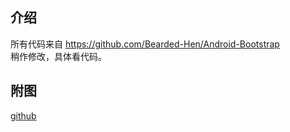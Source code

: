 ﻿介绍  
-----------------------------------  
  所有代码来自 https://github.com/Bearded-Hen/Android-Bootstrap   
  稍作修改，具体看代码。

附图 
-----------------------------------  
[github](http://github.com/unicorn.png "github")

